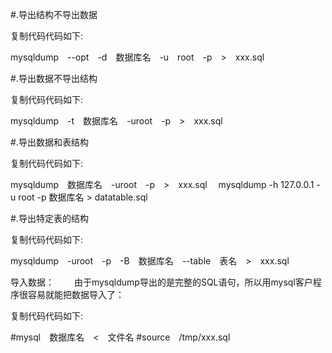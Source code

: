 #.导出结构不导出数据 

复制代码代码如下:

mysqldump　--opt　-d　数据库名　-u　root　-p　>　xxx.sql　　 

#.导出数据不导出结构 

复制代码代码如下:

mysqldump　-t　数据库名　-uroot　-p　>　xxx.sql　 

#.导出数据和表结构 

复制代码代码如下:

mysqldump　数据库名　-uroot　-p　>　xxx.sql　 
mysqldump -h 127.0.0.1 -u root -p 数据库名 > datatable.sql

#.导出特定表的结构 

复制代码代码如下:

mysqldump　-uroot　-p　-B　数据库名　--table　表名　>　xxx.sql　　 

导入数据： 
　　由于mysqldump导出的是完整的SQL语句，所以用mysql客户程序很容易就能把数据导入了： 

复制代码代码如下:

#mysql　数据库名　<　文件名 
#source　/tmp/xxx.sql　　